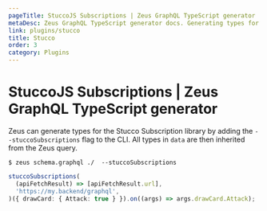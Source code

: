 ```yaml
---
pageTitle: StuccoJS Subscriptions | Zeus GraphQL TypeScript generator
metaDesc: Zeus GraphQL TypeScript generator docs. Generating types for the Stucco Subscription library requires only adding a simple flag to the CLI.
link: plugins/stucco
title: Stucco
order: 3
category: Plugins
---
```


# StuccoJS Subscriptions | Zeus GraphQL TypeScript generator

Zeus can generate types for the Stucco Subscription library by adding the `--stuccoSubscriptions` flag to the CLI. All types in `data` are then inherited from the Zeus query.

```
$ zeus schema.graphql ./  --stuccoSubscriptions
```

```typescript
stuccoSubscriptions(
  (apiFetchResult) => [apiFetchResult.url],
  'https://my.backend/graphql',
)({ drawCard: { Attack: true } }).on((args) => args.drawCard.Attack);
```
